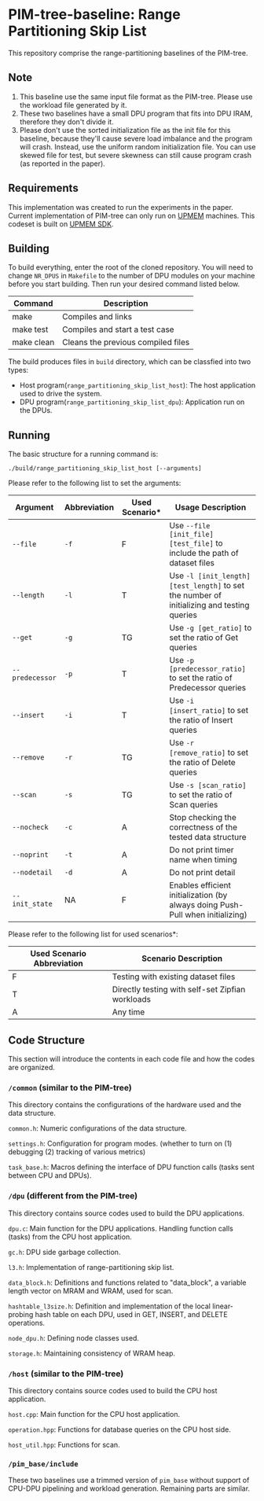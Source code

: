 # PIM-tree-baseline: Range Partitioning Skip List

This repository comprise the range-partitioning baselines of the PIM-tree.

## Note

1. This baseline use the same input file format as the PIM-tree. Please use the workload file generated by it.
2. These two baselines have a small DPU program that fits into DPU IRAM, therefore they don't divide it.
3. Please don't use the sorted initialization file as the init file for this baseline, because they'll cause severe load imbalance and the program will crash.
    Instead, use the uniform random initialization file. You can use skewed file for test, but severe skewness can still cause program crash (as reported in the paper).

## Requirements

This implementation was created to run the experiments in the paper. Current implementation of PIM-tree can only run on [UPMEM](https://www.upmem.com/) machines. This codeset is built on [UPMEM SDK](https://sdk.upmem.com/).

## Building

To build everything, enter the root of the cloned repository. You will need to change `NR_DPUS` in `Makefile` to the number of DPU modules on your machine before you start building. Then run your desired command listed below.

| Command | Description |
|---------|-------------|
|make | Compiles and links|
|make test | Compiles and start a test case|
|make clean | Cleans the previous compiled files|

The build produces files in `build` directory, which can be classfied into two types:
- Host program(`range_partitioning_skip_list_host`): The host application used to drive the system.
- DPU program(`range_partitioning_skip_list_dpu`): Application run on the DPUs.

## Running

The basic structure for a running command is:

```
./build/range_partitioning_skip_list_host [--arguments]
```

Please refer to the following list to set the arguments:

| Argument | Abbreviation | Used Scenario* | Usage Description |
|---------|-------------|-------------|-------------|
| `--file` | `-f` | F |Use `--file [init_file] [test_file]` to include the path of dataset files|
| `--length` | `-l` | T |Use `-l [init_length] [test_length]` to set the number of initializing and testing queries|
| `--get` | `-g` | TG |Use `-g [get_ratio]` to set the ratio of Get queries|
| `--predecessor` | `-p` | T |Use `-p [predecessor_ratio]` to set the ratio of Predecessor queries|
| `--insert` | `-i` | T |Use `-i [insert_ratio]` to set the ratio of Insert queries|
| `--remove` | `-r` | TG |Use `-r [remove_ratio]` to set the ratio of Delete queries|
| `--scan` | `-s` | TG |Use `-s [scan_ratio]` to set the ratio of Scan queries|
| `--nocheck` | `-c` | A |Stop checking the correctness of the tested data structure|
| `--noprint` | `-t` | A |Do not print timer name when timing|
| `--nodetail` | `-d` | A |Do not print detail|
| `--init_state` | NA | F |Enables efficient initialization (by always doing Push-Pull when initializing)|

Please refer to the following list for used scenarios*:

| Used Scenario Abbreviation | Scenario Description |
|---------|-------------|
| F | Testing with existing dataset files |
| T | Directly testing with self-set Zipfian workloads |
| A | Any time |


## Code Structure

This section will introduce the contents in each code file and how the codes are organized.

### ```/common``` (similar to the PIM-tree)

This directory contains the configurations of the hardware used and the data structure.

```common.h```: Numeric configurations of the data structure.

```settings.h```: Configuration for program modes. (whether to turn on (1) debugging (2) tracking of various metrics)

```task_base.h```: Macros defining the interface of DPU function calls (tasks sent between CPU and DPUs).

### ```/dpu``` (different from the PIM-tree)

This directory contains source codes used to build the DPU applications.

```dpu.c```: Main function for the DPU applications. Handling function calls (tasks) from the CPU host application.

```gc.h```: DPU side garbage collection.

```l3.h```: Implementation of range-partitioning skip list.

```data_block.h```: Definitions and functions related to "data_block", a variable length vector on MRAM and WRAM, used for scan.

```hashtable_l3size.h```: Definition and implementation of the local linear-probing hash table on each DPU, used in GET, INSERT, and DELETE operations.

```node_dpu.h```: Defining node classes used.

```storage.h```: Maintaining consistency of WRAM heap.

### ```/host``` (similar to the PIM-tree)

This directory contains source codes used to build the CPU host application.

```host.cpp```: Main function for the CPU host application.

```operation.hpp```: Functions for database queries on the CPU host side.

```host_util.hpp```: Functions for scan.

### ```/pim_base/include```

These two baselines use a trimmed version of `pim_base` without support of CPU-DPU pipelining and workload generation.
Remaining parts are similar.
